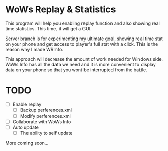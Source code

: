 # WoWs Replay & Statistics
This program will help you enabling replay function and also showing real time statistics. This time, it will get a GUI.

Server branch is for experimenting my ultimate goal, showing real time stat on your phone and get access to player's full stat with a click. This is the reason why I made WRInfo.

This approach will decrease the amount of work needed for Windows side. WoWs Info has all the data we need and it is more convenient to display data on your phone so that you wont be interrupted from the battle.

# TODO
- [ ] Enable replay
  - [ ] Backup perferences.xml
  - [ ] Modify perferences.xml
- [ ] Collaborate with WoWs Info
- [ ] Auto update
  - [ ] The ability to self update

More coming soon...

